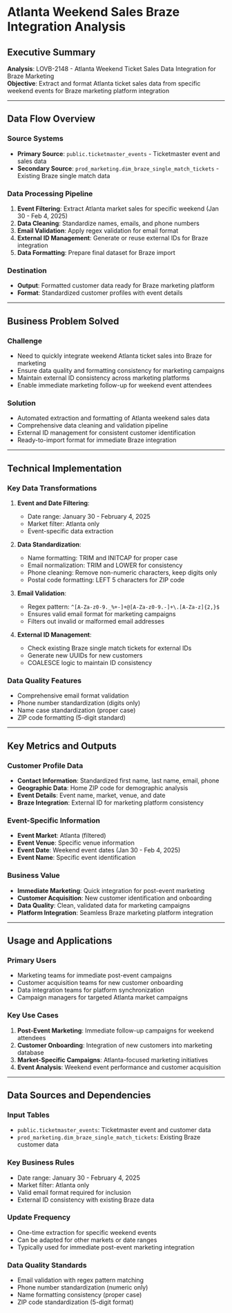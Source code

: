 # Atlanta Weekend Sales Braze Integration Analysis

## Executive Summary

**Analysis**: LOVB-2148 - Atlanta Weekend Ticket Sales Data Integration for Braze Marketing  
**Objective**: Extract and format Atlanta ticket sales data from specific weekend events for Braze marketing platform integration

---

## Data Flow Overview

### Source Systems
- **Primary Source**: `public.ticketmaster_events` - Ticketmaster event and sales data
- **Secondary Source**: `prod_marketing.dim_braze_single_match_tickets` - Existing Braze single match data

### Data Processing Pipeline
1. **Event Filtering**: Extract Atlanta market sales for specific weekend (Jan 30 - Feb 4, 2025)
2. **Data Cleaning**: Standardize names, emails, and phone numbers
3. **Email Validation**: Apply regex validation for email format
4. **External ID Management**: Generate or reuse external IDs for Braze integration
5. **Data Formatting**: Prepare final dataset for Braze import

### Destination
- **Output**: Formatted customer data ready for Braze marketing platform
- **Format**: Standardized customer profiles with event details

---

## Business Problem Solved

### Challenge
- Need to quickly integrate weekend Atlanta ticket sales into Braze for marketing
- Ensure data quality and formatting consistency for marketing campaigns
- Maintain external ID consistency across marketing platforms
- Enable immediate marketing follow-up for weekend event attendees

### Solution
- Automated extraction and formatting of Atlanta weekend sales data
- Comprehensive data cleaning and validation pipeline
- External ID management for consistent customer identification
- Ready-to-import format for immediate Braze integration

---

## Technical Implementation

### Key Data Transformations

1. **Event and Date Filtering**:
   - Date range: January 30 - February 4, 2025
   - Market filter: Atlanta only
   - Event-specific data extraction

2. **Data Standardization**:
   - Name formatting: TRIM and INITCAP for proper case
   - Email normalization: TRIM and LOWER for consistency
   - Phone cleaning: Remove non-numeric characters, keep digits only
   - Postal code formatting: LEFT 5 characters for ZIP code

3. **Email Validation**:
   - Regex pattern: `^[A-Za-z0-9._%+-]+@[A-Za-z0-9.-]+\.[A-Za-z]{2,}$`
   - Ensures valid email format for marketing campaigns
   - Filters out invalid or malformed email addresses

4. **External ID Management**:
   - Check existing Braze single match tickets for external IDs
   - Generate new UUIDs for new customers
   - COALESCE logic to maintain ID consistency

### Data Quality Features
- Comprehensive email format validation
- Phone number standardization (digits only)
- Name case standardization (proper case)
- ZIP code formatting (5-digit standard)

---

## Key Metrics and Outputs

### Customer Profile Data
- **Contact Information**: Standardized first name, last name, email, phone
- **Geographic Data**: Home ZIP code for demographic analysis
- **Event Details**: Event name, market, venue, and date
- **Braze Integration**: External ID for marketing platform consistency

### Event-Specific Information
- **Event Market**: Atlanta (filtered)
- **Event Venue**: Specific venue information
- **Event Date**: Weekend event dates (Jan 30 - Feb 4, 2025)
- **Event Name**: Specific event identification

### Business Value
- **Immediate Marketing**: Quick integration for post-event marketing
- **Customer Acquisition**: New customer identification and onboarding
- **Data Quality**: Clean, validated data for marketing campaigns
- **Platform Integration**: Seamless Braze marketing platform integration

---

## Usage and Applications

### Primary Users
- Marketing teams for immediate post-event campaigns
- Customer acquisition teams for new customer onboarding
- Data integration teams for platform synchronization
- Campaign managers for targeted Atlanta market campaigns

### Key Use Cases
1. **Post-Event Marketing**: Immediate follow-up campaigns for weekend attendees
2. **Customer Onboarding**: Integration of new customers into marketing database
3. **Market-Specific Campaigns**: Atlanta-focused marketing initiatives
4. **Event Analysis**: Weekend event performance and customer acquisition

---

## Data Sources and Dependencies

### Input Tables
- `public.ticketmaster_events`: Ticketmaster event and customer data
- `prod_marketing.dim_braze_single_match_tickets`: Existing Braze customer data

### Key Business Rules
- Date range: January 30 - February 4, 2025
- Market filter: Atlanta only
- Valid email format required for inclusion
- External ID consistency with existing Braze data

### Update Frequency
- One-time extraction for specific weekend events
- Can be adapted for other markets or date ranges
- Typically used for immediate post-event marketing integration

### Data Quality Standards
- Email validation with regex pattern matching
- Phone number standardization (numeric only)
- Name formatting consistency (proper case)
- ZIP code standardization (5-digit format)
